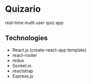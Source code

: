 # Quizario

real-time multi user quiz app

## Technologies
* React.js (create-react-app template)
* react-router
* redux
* Socket.io
* reactstrap
* Express.js